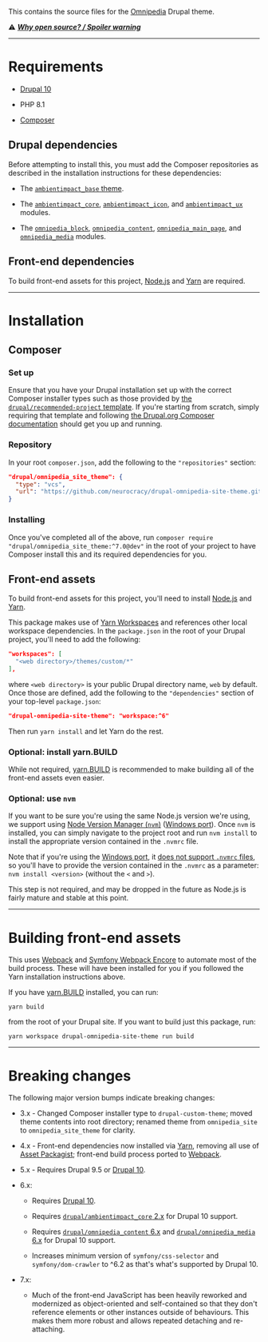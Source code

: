 This contains the source files for the [Omnipedia](https://omnipedia.app/)
Drupal theme.

⚠️ ***[Why open source? / Spoiler warning](https://omnipedia.app/open-source)***

----

# Requirements

* [Drupal 10](https://www.drupal.org/download)

* PHP 8.1

* [Composer](https://getcomposer.org/)

## Drupal dependencies

Before attempting to install this, you must add the Composer repositories as
described in the installation instructions for these dependencies:

* The [`ambientimpact_base` theme](https://github.com/Ambient-Impact/drupal-ambientimpact-base).

* The [`ambientimpact_core`](https://github.com/Ambient-Impact/drupal-ambientimpact-core), [`ambientimpact_icon`](https://github.com/Ambient-Impact/drupal-ambientimpact-icon), and [`ambientimpact_ux`](https://github.com/Ambient-Impact/drupal-ambientimpact-ux) modules.

* The [`omnipedia_block`](https://github.com/neurocracy/drupal-omnipedia-block), [`omnipedia_content`](https://github.com/neurocracy/drupal-omnipedia-content), [`omnipedia_main_page`](https://github.com/neurocracy/drupal-omnipedia-main-page), and [`omnipedia_media`](https://github.com/neurocracy/drupal-omnipedia-media) modules.

## Front-end dependencies

To build front-end assets for this project, [Node.js](https://nodejs.org/) and
[Yarn](https://yarnpkg.com/) are required.

----

# Installation

## Composer

### Set up

Ensure that you have your Drupal installation set up with the correct Composer
installer types such as those provided by [the `drupal/recommended-project`
template](https://www.drupal.org/docs/develop/using-composer/starting-a-site-using-drupal-composer-project-templates#s-drupalrecommended-project).
If you're starting from scratch, simply requiring that template and following
[the Drupal.org Composer
documentation](https://www.drupal.org/docs/develop/using-composer/starting-a-site-using-drupal-composer-project-templates)
should get you up and running.

### Repository

In your root `composer.json`, add the following to the `"repositories"` section:

```json
"drupal/omnipedia_site_theme": {
  "type": "vcs",
  "url": "https://github.com/neurocracy/drupal-omnipedia-site-theme.git"
}
```

### Installing

Once you've completed all of the above, run `composer require
"drupal/omnipedia_site_theme:^7.0@dev"` in the root of your project to have
Composer install this and its required dependencies for you.

## Front-end assets

To build front-end assets for this project, you'll need to install
[Node.js](https://nodejs.org/) and [Yarn](https://yarnpkg.com/).

This package makes use of [Yarn
Workspaces](https://yarnpkg.com/features/workspaces) and references other local
workspace dependencies. In the `package.json` in the root of your Drupal
project, you'll need to add the following:

```json
"workspaces": [
  "<web directory>/themes/custom/*"
],
```

where `<web directory>` is your public Drupal directory name, `web` by default.
Once those are defined, add the following to the `"dependencies"` section of
your top-level `package.json`:

```json
"drupal-omnipedia-site-theme": "workspace:^6"
```

Then run `yarn install` and let Yarn do the rest.

### Optional: install yarn.BUILD

While not required, [yarn.BUILD](https://yarn.build/) is recommended to make
building all of the front-end assets even easier.

### Optional: use `nvm`

If you want to be sure you're using the same Node.js version we're using, we
support using [Node Version Manager (`nvm`)](https://github.com/nvm-sh/nvm)
([Windows port](https://github.com/coreybutler/nvm-windows)). Once `nvm` is
installed, you can simply navigate to the project root and run `nvm install` to
install the appropriate version contained in the `.nvmrc` file.

Note that if you're using the [Windows
port](https://github.com/coreybutler/nvm-windows), it [does not support `.nvmrc`
files](https://github.com/coreybutler/nvm-windows/wiki/Common-Issues#why-isnt-nvmrc-supported-why-arent-some-nvm-for-macoslinux-features-supported),
so you'll have to provide the version contained in the `.nvmrc` as a parameter:
`nvm install <version>` (without the `<` and `>`).

This step is not required, and may be dropped in the future as Node.js is fairly
mature and stable at this point.

----

# Building front-end assets

This uses [Webpack](https://webpack.js.org/) and [Symfony Webpack
Encore](https://symfony.com/doc/current/frontend.html) to automate most of the
build process. These will have been installed for you if you followed the Yarn
installation instructions above.

If you have [yarn.BUILD](https://yarn.build/) installed, you can run:

```
yarn build
```

from the root of your Drupal site. If you want to build just this package, run:

```
yarn workspace drupal-omnipedia-site-theme run build
```

-----------------

# Breaking changes

The following major version bumps indicate breaking changes:

* 3.x - Changed Composer installer type to `drupal-custom-theme`; moved theme contents into root directory; renamed theme from `omnipedia_site` to `omnipedia_site_theme` for clarity.

* 4.x - Front-end dependencies now installed via [Yarn](https://yarnpkg.com/), removing all use of [Asset Packagist](https://asset-packagist.org/); front-end build process ported to [Webpack](https://webpack.js.org/).

* 5.x - Requires Drupal 9.5 or [Drupal 10](https://www.drupal.org/project/drupal/releases/10.0.0).

* 6.x:

  * Requires [Drupal 10](https://www.drupal.org/project/drupal/releases/10.0.0).

  * Requires [`drupal/ambientimpact_core` 2.x](https://github.com/Ambient-Impact/drupal-ambientimpact-core/tree/2.x) for Drupal 10 support.

  * Requires [`drupal/omnipedia_content` 6.x](https://github.com/neurocracy/drupal-omnipedia-content/tree/6.x) and [`drupal/omnipedia_media` 6.x](https://github.com/neurocracy/drupal-omnipedia-media/tree/6.x) for Drupal 10 support.

  * Increases minimum version of `symfony/css-selector` and `symfony/dom-crawler` to ^6.2 as that's what's supported by Drupal 10.

* 7.x:

  * Much of the front-end JavaScript has been heavily reworked and modernized as object-oriented and self-contained so that they don't reference elements or other instances outside of behaviours. This makes them more robust and allows repeated detaching and re-attaching.
